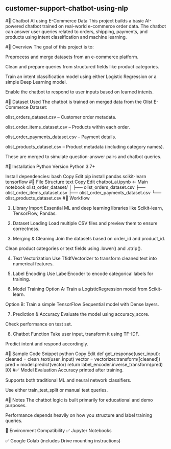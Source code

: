 ## customer-support-chatbot-using-nlp


#🤖 Chatbot AI using E-Commerce Data
This project builds a basic AI-powered chatbot trained on real-world e-commerce order data. The chatbot can answer user queries related to orders, shipping, payments, and products using intent classification and machine learning.

#📌 Overview
The goal of this project is to:

Preprocess and merge datasets from an e-commerce platform.

Clean and prepare queries from structured fields like product categories.

Train an intent classification model using either Logistic Regression or a simple Deep Learning model.

Enable the chatbot to respond to user inputs based on learned intents.

#📁 Dataset Used
The chatbot is trained on merged data from the Olist E-Commerce Dataset:

olist_orders_dataset.csv – Customer order metadata.

olist_order_items_dataset.csv – Products within each order.

olist_order_payments_dataset.csv – Payment details.

olist_products_dataset.csv – Product metadata (including category names).

These are merged to simulate question-answer pairs and chatbot queries.

#🔧 Installation
Python Version
Python 3.7+

Install dependencies:
bash
Copy
Edit
pip install pandas scikit-learn tensorflow
#📂 File Structure
text
Copy
Edit
chatbot_ai.ipynb             <- Main notebook
olist_order_dataset/
│
├── olist_orders_dataset.csv
├── olist_order_items_dataset.csv
├── olist_order_payments_dataset.csv
└── olist_products_dataset.csv
#🧠 Workflow
1. Library Import
Essential ML and deep learning libraries like Scikit-learn, TensorFlow, Pandas.

2. Dataset Loading
Load multiple CSV files and preview them to ensure correctness.

3. Merging & Cleaning
Join the datasets based on order_id and product_id.

Clean product categories or text fields using .lower() and .strip().

4. Text Vectorization
Use TfidfVectorizer to transform cleaned text into numerical features.

5. Label Encoding
Use LabelEncoder to encode categorical labels for training.

6. Model Training
Option A: Train a LogisticRegression model from Scikit-learn.

Option B: Train a simple TensorFlow Sequential model with Dense layers.

7. Prediction & Accuracy
Evaluate the model using accuracy_score.

Check performance on test set.

8. Chatbot Function
Take user input, transform it using TF-IDF.

Predict intent and respond accordingly.

#💬 Sample Code Snippet
python
Copy
Edit
def get_response(user_input):
    cleaned = clean_text(user_input)
    vector = vectorizer.transform([cleaned])
    pred = model.predict(vector)
    return label_encoder.inverse_transform(pred)[0]
#✅ Model Evaluation
Accuracy printed after training.

Supports both traditional ML and neural network classifiers.

Use either train_test_split or manual test queries.

#📌 Notes
The chatbot logic is built primarily for educational and demo purposes.

Performance depends heavily on how you structure and label training queries.

🔄 Environment Compatibility
✅ Jupyter Notebooks

✅ Google Colab (includes Drive mounting instructions)
